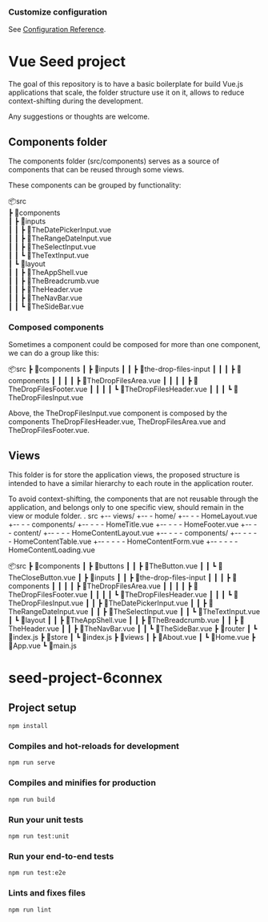 ### Customize configuration

See [Configuration Reference](https://cli.vuejs.org/config/).

# Vue Seed project

The goal of this repository is to have a basic boilerplate for build Vue.js applications that scale,
the folder structure use it on it, allows to reduce context-shifting during the development.

Any suggestions or thoughts are welcome.

## Components folder

The components folder (src/components) serves as a source of components that can be reused through some
views.

These components can be grouped by functionality:

📦src  
 ┣ 📂components  
 ┃ ┣ 📂inputs  
 ┃ ┃ ┣ 📜TheDatePickerInput.vue  
 ┃ ┃ ┣ 📜TheRangeDateInput.vue  
 ┃ ┃ ┣ 📜TheSelectInput.vue  
 ┃ ┃ ┗ 📜TheTextInput.vue  
 ┃ ┗ 📂layout  
 ┃ ┃ ┣ 📜TheAppShell.vue  
 ┃ ┃ ┣ 📜TheBreadcrumb.vue  
 ┃ ┃ ┣ 📜TheHeader.vue  
 ┃ ┃ ┣ 📜TheNavBar.vue  
 ┃ ┃ ┗ 📜TheSideBar.vue  

### Composed components

Sometimes a component could be composed for more than one component, we can do a group like this:

📦src
 ┣ 📂components
 ┃ ┣ 📂inputs
 ┃ ┃ ┣ 📂the-drop-files-input
 ┃ ┃ ┃ ┣ 📂components
 ┃ ┃ ┃ ┃ ┣ 📜TheDropFilesArea.vue
 ┃ ┃ ┃ ┃ ┣ 📜TheDropFilesFooter.vue
 ┃ ┃ ┃ ┃ ┗ 📜TheDropFilesHeader.vue
 ┃ ┃ ┃ ┗ 📜TheDropFilesInput.vue

Above, the TheDropFilesInput.vue component is composed by the components TheDropFilesHeader.vue,
TheDropFilesArea.vue and TheDropFilesFooter.vue.

## Views

This folder is for store the application views, the proposed structure is intended to have
a similar hierarchy to each route in the application router.

To avoid context-shifting, the components that are not reusable through the application, and
belongs only to one specific view, should remain in the view or module folder.
.
src
+-- views/
+-- - home/
+-- - - HomeLayout.vue
+-- - - components/
+-- - - - HomeTitle.vue
+-- - - - HomeFooter.vue
+-- - - content/
+-- - - - HomeContentLayout.vue
+-- - - - components/
+-- - - - - HomeContentTable.vue
+-- - - - - HomeContentForm.vue
+-- - - - - HomeContentLoading.vue

📦src
 ┣ 📂components
 ┃ ┣ 📂buttons
 ┃ ┃ ┣ 📜TheButton.vue
 ┃ ┃ ┗ 📜TheCloseButton.vue
 ┃ ┣ 📂inputs
 ┃ ┃ ┣ 📂the-drop-files-input
 ┃ ┃ ┃ ┣ 📂components
 ┃ ┃ ┃ ┃ ┣ 📜TheDropFilesArea.vue
 ┃ ┃ ┃ ┃ ┣ 📜TheDropFilesFooter.vue
 ┃ ┃ ┃ ┃ ┗ 📜TheDropFilesHeader.vue
 ┃ ┃ ┃ ┗ 📜TheDropFilesInput.vue
 ┃ ┃ ┣ 📜TheDatePickerInput.vue
 ┃ ┃ ┣ 📜TheRangeDateInput.vue
 ┃ ┃ ┣ 📜TheSelectInput.vue
 ┃ ┃ ┗ 📜TheTextInput.vue
 ┃ ┗ 📂layout
 ┃ ┃ ┣ 📜TheAppShell.vue
 ┃ ┃ ┣ 📜TheBreadcrumb.vue
 ┃ ┃ ┣ 📜TheHeader.vue
 ┃ ┃ ┣ 📜TheNavBar.vue
 ┃ ┃ ┗ 📜TheSideBar.vue
 ┣ 📂router
 ┃ ┗ 📜index.js
 ┣ 📂store
 ┃ ┗ 📜index.js
 ┣ 📂views
 ┃ ┣ 📜About.vue
 ┃ ┗ 📜Home.vue
 ┣ 📜App.vue
 ┗ 📜main.js



# seed-project-6connex

## Project setup

```
npm install
```

### Compiles and hot-reloads for development

```
npm run serve
```

### Compiles and minifies for production

```
npm run build
```

### Run your unit tests

```
npm run test:unit
```

### Run your end-to-end tests

```
npm run test:e2e
```

### Lints and fixes files

```
npm run lint
```